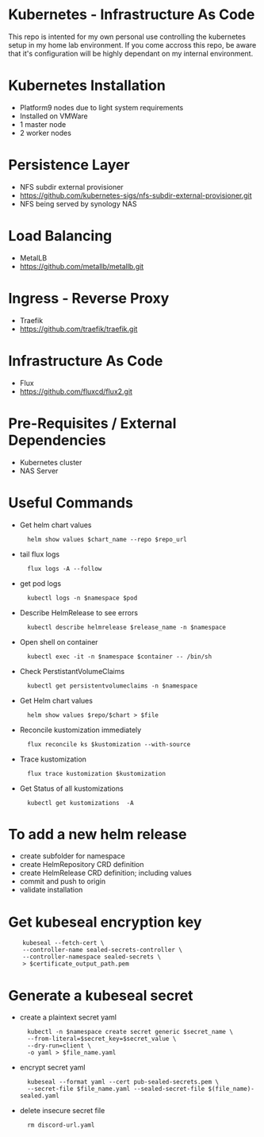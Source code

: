 # Kubernetes - Infrastructure As Code

This repo is intented for my own personal use controlling the kubernetes setup in my home lab environment. If you come accross this repo, be aware that it's configuration will be highly dependant on my internal environment.


# Kubernetes Installation
- Platform9 nodes due to light system requirements
- Installed on VMWare
- 1 master node
- 2 worker nodes


# Persistence Layer
- NFS subdir external provisioner
- https://github.com/kubernetes-sigs/nfs-subdir-external-provisioner.git
- NFS being served by synology NAS


# Load Balancing
- MetalLB
- https://github.com/metallb/metallb.git


# Ingress - Reverse Proxy
- Traefik
- https://github.com/traefik/traefik.git


# Infrastructure As Code
- Flux
- https://github.com/fluxcd/flux2.git


# Pre-Requisites / External Dependencies
- Kubernetes cluster
- NAS Server


# Useful Commands
- Get helm chart values

        helm show values $chart_name --repo $repo_url

- tail flux logs

        flux logs -A --follow

- get pod logs

        kubectl logs -n $namespace $pod

- Describe HelmRelease to see errors

        kubectl describe helmrelease $release_name -n $namespace

- Open shell on container

        kubectl exec -it -n $namespace $container -- /bin/sh

- Check PerstistantVolumeClaims

        kubectl get persistentvolumeclaims -n $namespace

- Get Helm chart values

        helm show values $repo/$chart > $file

- Reconcile kustomization immediately

        flux reconcile ks $kustomization --with-source        

- Trace kustomization

        flux trace kustomization $kustomization

- Get Status of all kustomizations

        kubectl get kustomizations  -A

        
# To add a new helm release
- create subfolder for namespace
- create HelmRepository CRD definition
- create HelmRelease CRD definition; including values
- commit and push to origin
- validate installation


# Get kubeseal encryption key

        kubeseal --fetch-cert \
        --controller-name sealed-secrets-controller \
        --controller-namespace sealed-secrets \
        > $certificate_output_path.pem


# Generate a kubeseal secret
- create a plaintext secret yaml 

        kubectl -n $namespace create secret generic $secret_name \
        --from-literal=$secret_key=$secret_value \
        --dry-run=client \
        -o yaml > $file_name.yaml

- encrypt secret yaml

        kubeseal --format yaml --cert pub-sealed-secrets.pem \
        --secret-file $file_name.yaml --sealed-secret-file $(file_name)-sealed.yaml

- delete insecure secret file

        rm discord-url.yaml
